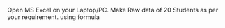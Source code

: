 Open MS Excel on your Laptop/PC.
Make Raw data of 20 Students as per your requirement.
using formula
